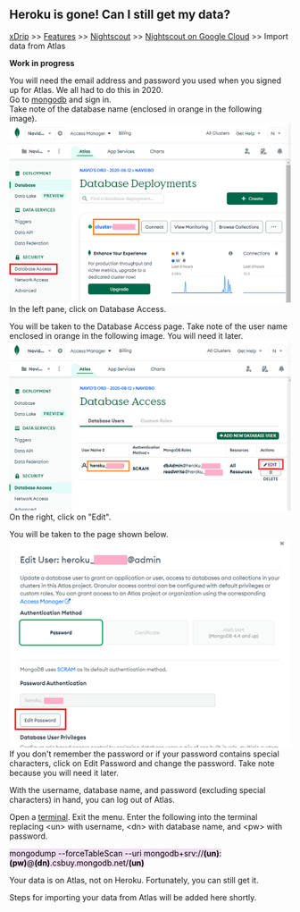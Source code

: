## Heroku is gone! Can I still get my data?  
[xDrip](../../README.md) >> [Features](../Features_page) >> [Nightscout](../Nightscout_page) >> [Nightscout on Google Cloud](./GoogleCloud) >> Import data from Atlas  
  
**Work in progress**  

You will need the email address and password you used when you signed up for Atlas.  We all had to do this in 2020.  
Go to [mongodb](https://www.mongodb.com/home) and sign in.  
Take note of the database name (enclosed in orange in the following image).  
![](./images/Atlas_dbAccess.png)  
In the left pane, click on Database Access.  
  
You will be taken to the Database Access page.  Take note of the user name enclosed in orange in the following image.  You will need it later.  
![](./images/Atlas_dbAccess2.png)  
On the right, click on "Edit".  
  
You will be taken to the page shown below.  
![](./images/Atlas_pass.png)  
If you don't remember the password or if your password contains special characters, click on Edit Password and change the password.  Take note because you will need it later.  
  
With the username, database name, and password (excluding special characters) in hand, you can log out of Atlas.  
  
Open a [terminal](./Terminal.md).  Exit the menu.  Enter the following into the terminal replacing \<un\> with username, \<dn\> with database name, and \<pw\> with password.
  
<mark style="background-color: #eFdFef">mongodump --forceTableScan --uri mongodb+srv://**(un)**:**(pw)**@**(dn)**.csbuy.mongodb.net/**(un)** </mark>

Your data is on Atlas, not on Heroku.  Fortunately, you can still get it.  
  
Steps for importing your data from Atlas will be added here shortly.  
